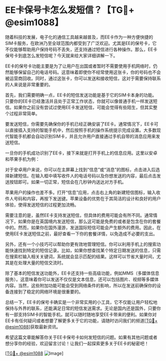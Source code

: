 # EE卡保号卡怎么发短信？【TG💪+ @esim1088】

随着科技的发展，电子化的通信工具越来越普及，而EE卡作为一种方便快捷的SIM卡服务，在欧洲乃至全球范围内都受到了广泛欢迎。尤其是EE的保号卡，它不仅能够帮助用户保持号码不丢失，还支持通过短信进行各种操作。那么，EE卡保号卡到底怎么发短信呢？今天就来给大家详细讲解一下。

EE卡的保号卡功能主要是为了让用户在出国或者暂时不需要使用手机网络时，仍然能够保留自己的电话号码。这意味着即使你不经常使用这张卡，你的号码也不会被运营商回收。同时，通过这张卡，你可以发送和接收短信，这对于需要保持联系的人来说是非常重要的。

首先，我们需要明确一点，EE卡的短信发送功能是基于它的SIM卡本身的功能。只要你的EE卡已经激活并且处于正常工作状态，你就可以像普通手机一样发送短信。如果你之前没有尝试过使用EE卡发送短信，可能会觉得有些陌生，但其实整个过程非常简单。

要发送短信，你需要先确保你的手机已经正确安装了EE卡。通常情况下，EE卡可以直接插入支持的智能手机中，然后按照手机的操作系统提示完成设置。大多数现代智能手机都会自动识别SIM卡，并且允许用户直接通过手机自带的消息应用来发送短信。

一旦你的手机成功识别了EE卡，接下来就是打开手机上的信息应用。这里以安卓和苹果手机为例：

对于安卓用户来说，你可以在主屏幕上找到“信息”或“消息”的图标，点击进入后选择新建短信。在输入框中填写收件人的电话号码以及你想发送的内容，最后点击发送按钮即可。如果一切正常，短信会在几秒钟内送达对方手机。

苹果用户的操作也差不多。打开“信息”应用，点击右上角的新建短信图标，输入收件人号码和内容，再按下发送键。苹果设备的优势在于其简洁的设计和良好的用户体验，使得发送短信的过程更加流畅。

需要注意的是，虽然EE卡支持发送短信，但具体的费用可能会有所不同。通常情况下，如果你是在英国境内发送短信，那么这可能是免费的或者是包含在你的套餐中的。然而，如果你在国外漫游，发送国际短信可能会产生额外的费用。因此，在使用EE卡发送短信之前，最好查看一下你的套餐详情，以免造成不必要的支出。

另外，还有一个小技巧可以帮助你更有效地管理短信。你可以利用手机上的搜索功能快速找到特定的短信记录。比如，如果你想查找某个特定日期发送的信息，只需在搜索栏输入相关关键词，系统就会显示匹配的结果。这样可以节省大量时间，尤其是在处理大量的短信交流时。

除了基本的短信发送功能外，EE卡还支持一些高级功能，例如MMS（多媒体信息服务）。这意味着你可以发送不仅仅是文本信息，还可以包括图片、视频等多媒体内容。当然，这些附加功能可能会受到网络条件的影响，所以在发送前确保你的设备连接到了稳定的网络环境是很重要的。

总结一下，EE卡的保号卡确实是一个非常实用的小工具，它不仅能让用户轻松地保持与外界的联系，还能满足日常的短信发送需求。无论是国内还是国外，只要你有一部支持SIM卡的智能手机，就可以随时随地享受EE卡带来的便利。如果你对EE卡有任何疑问或者想要了解更多关于它的功能，请随时访问我们的频道[[TG💪+ @esim1088](https://t.me/s/esim1088)]获取最新资讯。

希望这篇文章能解答你关于EE卡保号卡如何发短信的问题。如果有其他问题或者想分享你的经验，欢迎留言讨论！让我们一起探索更多关于EE卡的秘密吧！

[[TG💪+ @esim1088](https://t.me/s/esim1088) ![Image](https://i.postimg.cc/4NQfJmqS/Snipaste-2025-05-13-00-14-12.png)]